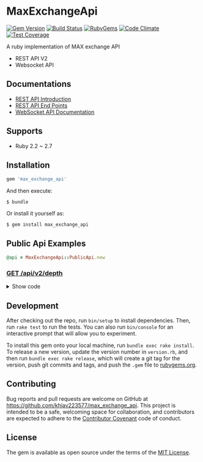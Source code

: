 # MaxExchangeApi

[![Gem Version](https://img.shields.io/gem/v/max_exchange_api.svg?style=flat)](http://rubygems.org/gems/max_exchange_api)
[![Build Status](https://github.com/khiav223577/max_exchange_api/workflows/Ruby/badge.svg)](https://github.com/khiav223577/max_exchange_api/actions)
[![RubyGems](http://img.shields.io/gem/dt/max_exchange_api.svg?style=flat)](http://rubygems.org/gems/max_exchange_api)
[![Code Climate](https://codeclimate.com/github/khiav223577/max_exchange_api/badges/gpa.svg)](https://codeclimate.com/github/khiav223577/max_exchange_api)
[![Test Coverage](https://codeclimate.com/github/khiav223577/max_exchange_api/badges/coverage.svg)](https://codeclimate.com/github/khiav223577/max_exchange_api/coverage)

A ruby implementation of MAX exchange API

* REST API V2
* Websocket API

## Documentations

* [REST API Introduction](https://max.maicoin.com/documents/api_v2)
* [REST API End Points](https://max.maicoin.com/documents/api_list)
* [WebSocket API Documentation](https://maicoin.github.io/max-websocket-docs/)


## Supports
- Ruby 2.2 ~ 2.7

## Installation

```ruby
gem 'max_exchange_api'
```

And then execute:

    $ bundle

Or install it yourself as:

    $ gem install max_exchange_api

## Public Api Examples

```rb
@api = MaxExchangeApi::PublicApi.new
```

### [GET /api/v2/depth](https://max.maicoin.com/documents/api_list#!/public/getApiV2Depth)

<details>
  <summary>Show code</summary>
  
```rb
# use default parameters
@api.depth('maxtwd')

# provide all possible parameters
@api.depth('maxtwd', limit: 10, sort_by_price: true)
```
</details>



## Development

After checking out the repo, run `bin/setup` to install dependencies. Then, run `rake test` to run the tests. You can also run `bin/console` for an interactive prompt that will allow you to experiment.

To install this gem onto your local machine, run `bundle exec rake install`. To release a new version, update the version number in `version.rb`, and then run `bundle exec rake release`, which will create a git tag for the version, push git commits and tags, and push the `.gem` file to [rubygems.org](https://rubygems.org).

## Contributing

Bug reports and pull requests are welcome on GitHub at https://github.com/khiav223577/max_exchange_api. This project is intended to be a safe, welcoming space for collaboration, and contributors are expected to adhere to the [Contributor Covenant](http://contributor-covenant.org) code of conduct.


## License

The gem is available as open source under the terms of the [MIT License](http://opensource.org/licenses/MIT).

